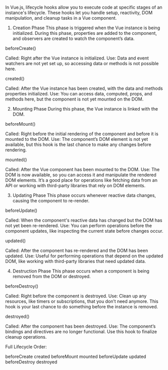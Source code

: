 In Vue.js, lifecycle hooks allow you to execute code at specific stages of an instance's lifecycle. These hooks let you handle setup, reactivity, DOM manipulation, and cleanup tasks in a Vue component.

1. Creation Phase
   This phase is triggered when the Vue instance is being initialized. During this phase, properties are added to the component, and observers are created to watch the component’s data.

beforeCreate()

Called: Right after the Vue instance is initialized.
Use: Data and event watchers are not yet set up, so accessing data or methods is not possible here.

created()

Called: After the Vue instance has been created, with the data and methods properties initialized.
Use: You can access data, computed, props, and methods here, but the component is not yet mounted on the DOM.

2. Mounting Phase
   During this phase, the Vue instance is linked with the DOM.

beforeMount()

Called: Right before the initial rendering of the component and before it is mounted to the DOM.
Use: The component’s DOM element is not yet available, but this hook is the last chance to make any changes before rendering.

mounted()

Called: After the Vue component has been mounted to the DOM.
Use: The DOM is now available, so you can access it and manipulate the rendered DOM elements. It’s a good place for operations like fetching data from an API or working with third-party libraries that rely on DOM elements.

3. Updating Phase
   This phase occurs whenever reactive data changes, causing the component to re-render.

beforeUpdate()

Called: When the component's reactive data has changed but the DOM has not yet been re-rendered.
Use: You can perform operations before the component updates, like inspecting the current state before changes occur.

updated()

Called: After the component has re-rendered and the DOM has been updated.
Use: Useful for performing operations that depend on the updated DOM, like working with third-party libraries that need updated data.

4. Destruction Phase
   This phase occurs when a component is being removed from the DOM or destroyed.

beforeDestroy()

Called: Right before the component is destroyed.
Use: Clean up any resources, like timers or subscriptions, that you don’t need anymore. This hook is your last chance to do something before the instance is removed.

destroyed()

Called: After the component has been destroyed.
Use: The component’s bindings and directives are no longer functional. Use this hook to finalize cleanup operations.

Full Lifecycle Order:

beforeCreate
created
beforeMount
mounted
beforeUpdate
updated
beforeDestroy
destroyed
